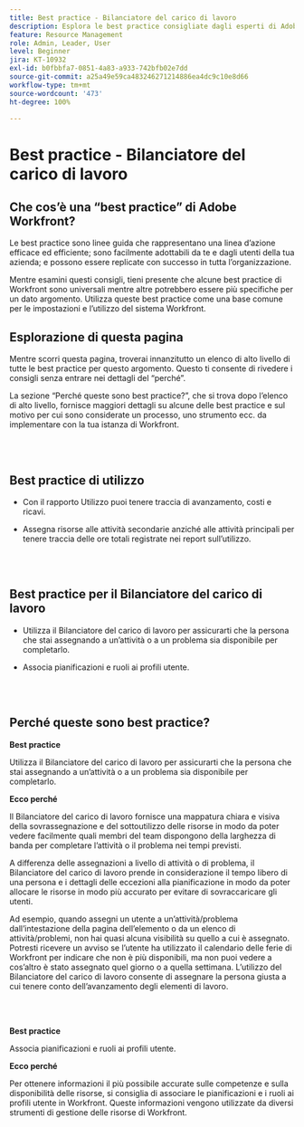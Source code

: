 ```yaml
---
title: Best practice - Bilanciatore del carico di lavoro
description: Esplora le best practice consigliate dagli esperti di Adobe Workfront in merito all’impostazione, alla gestione e all’utilizzo del Bilanciatore del carico di lavoro.
feature: Resource Management
role: Admin, Leader, User
level: Beginner
jira: KT-10932
exl-id: b0fbbfa7-0851-4a83-a933-742bfb02e7dd
source-git-commit: a25a49e59ca483246271214886ea4dc9c10e8d66
workflow-type: tm+mt
source-wordcount: '473'
ht-degree: 100%

---
```


# Best practice - Bilanciatore del carico di lavoro

## Che cos’è una “best practice” di Adobe Workfront?

Le best practice sono linee guida che rappresentano una linea d’azione efficace ed efficiente; sono facilmente adottabili da te e dagli utenti della tua azienda; e possono essere replicate con successo in tutta l’organizzazione.

Mentre esamini questi consigli, tieni presente che alcune best practice di Workfront sono universali mentre altre potrebbero essere più specifiche per un dato argomento. Utilizza queste best practice come una base comune per le impostazioni e l’utilizzo del sistema Workfront.

## Esplorazione di questa pagina

Mentre scorri questa pagina, troverai innanzitutto un elenco di alto livello di tutte le best practice per questo argomento. Questo ti consente di rivedere i consigli senza entrare nei dettagli del “perché”.

La sezione “Perché queste sono best practice?”, che si trova dopo l’elenco di alto livello, fornisce maggiori dettagli su alcune delle best practice e sul motivo per cui sono considerate un processo, uno strumento ecc. da implementare con la tua istanza di Workfront.

</br>
</br>

## Best practice di utilizzo

* Con il rapporto Utilizzo puoi tenere traccia di avanzamento, costi e ricavi.

* Assegna risorse alle attività secondarie anziché alle attività principali per tenere traccia delle ore totali registrate nei report sull’utilizzo.

</br>
</br>


## Best practice per il Bilanciatore del carico di lavoro

* Utilizza il Bilanciatore del carico di lavoro per assicurarti che la persona che stai assegnando a un’attività o a un problema sia disponibile per completarlo.

* Associa pianificazioni e ruoli ai profili utente.

</br>
</br>


## Perché queste sono best practice?

**Best practice**

Utilizza il Bilanciatore del carico di lavoro per assicurarti che la persona che stai assegnando a un’attività o a un problema sia disponibile per completarlo.



**Ecco perché**

Il Bilanciatore del carico di lavoro fornisce una mappatura chiara e visiva della sovrassegnazione e del sottoutilizzo delle risorse in modo da poter vedere facilmente quali membri del team dispongono della larghezza di banda per completare l’attività o il problema nei tempi previsti.



A differenza delle assegnazioni a livello di attività o di problema, il Bilanciatore del carico di lavoro prende in considerazione il tempo libero di una persona e i dettagli delle eccezioni alla pianificazione in modo da poter allocare le risorse in modo più accurato per evitare di sovraccaricare gli utenti.



Ad esempio, quando assegni un utente a un’attività/problema dall’intestazione della pagina dell’elemento o da un elenco di attività/problemi, non hai quasi alcuna visibilità su quello a cui è assegnato. Potresti ricevere un avviso se l’utente ha utilizzato il calendario delle ferie di Workfront per indicare che non è più disponibili, ma non puoi vedere a cos’altro è stato assegnato quel giorno o a quella settimana. L’utilizzo del Bilanciatore del carico di lavoro consente di assegnare la persona giusta a cui tenere conto dell’avanzamento degli elementi di lavoro.


</br>
</br>

**Best practice**

Associa pianificazioni e ruoli ai profili utente.



**Ecco perché**

Per ottenere informazioni il più possibile accurate sulle competenze e sulla disponibilità delle risorse, si consiglia di associare le pianificazioni e i ruoli ai profili utente in Workfront. Queste informazioni vengono utilizzate da diversi strumenti di gestione delle risorse di Workfront.
